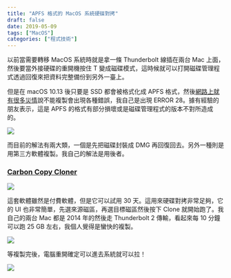 ```yaml
---
title: "APFS 格式的 MacOS 系統硬碟對拷"
draft: false
date: 2019-05-09
tags: ["MacOS"]
categories: ["程式技術"]
---
```


以前當需要轉移 MacOS 系統時就是拿一條 Thunderbolt 線插在兩台 Mac 上面，然後要當外接硬碟的重開機按住 T 變成磁碟模式，這時候就可以打開磁碟管理程式透過回復來把資料完整備份到另外一臺上。

<!--more-->

但是在 macOS 10.13 後只要是 SSD 都會被格式化成 APFS 格式，然後[網路上就有很多災情](https://discussions.apple.com/thread/8340855)說不能複製會出現各種錯誤，我自己是出現 ERROR 28。據有經驗的朋友表示，這是 APFS 的格式有部分損壞或是磁碟管理程式的版本不對所造成的。


![](https://hiy.tw/tech/mac_dd/1.jpg)


而目前的解法有兩大類，一個是先把磁碟封裝成 DMG 再回復回去。另外一種則是用第三方軟體複製。我自己的解法是用後者。


### [Carbon Copy Cloner](https://bombich.com/download)


![](https://hiy.tw/tech/mac_dd/2.jpg)


這套軟體雖然是付費軟體，但是它可以試用 30 天。這用來硬碟對拷非常足夠，它的 UI 也非常簡單，先選來源磁區，再選目標磁區然後按下 Clone 就開始跑了。我自己的兩台 Mac 都是 2014 年的然後走 Thunderbolt 2 傳輸，看起來每 10 分鐘可以跑 25 GB 左右，我個人覺得是蠻快的複製。


![](https://hiy.tw/tech/mac_dd/3.jpg)



等複製完後，電腦重開確定可以進去系統就可以拉！


![](https://hiy.tw/tech/mac_dd/4.jpg)







